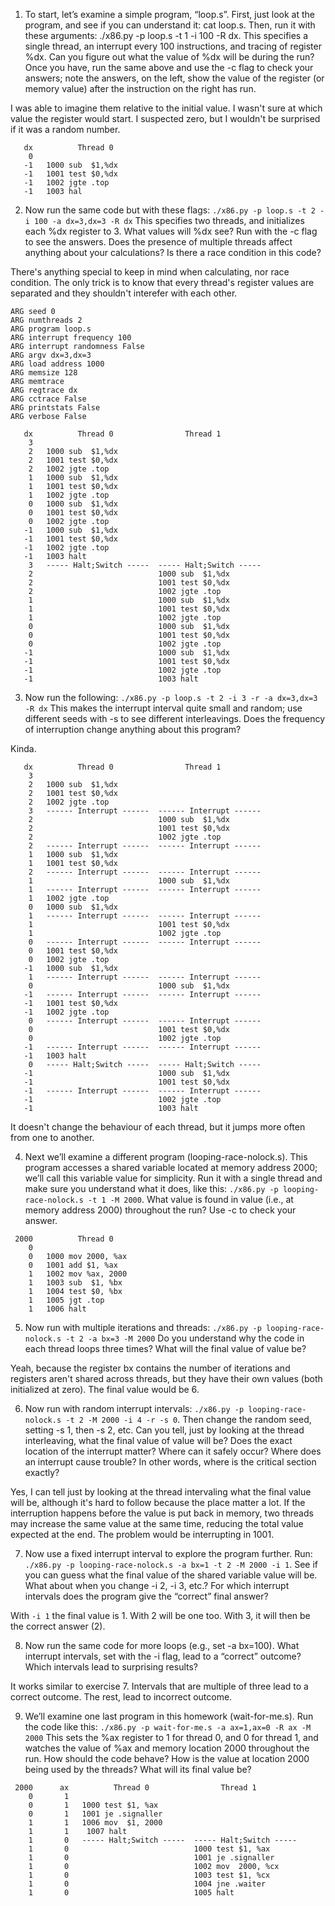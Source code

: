 1. To start, let’s examine a simple program, “loop.s”. First, just look at the program, and see if you can understand it: cat loop.s. Then, run it with these arguments: ./x86.py -p loop.s -t 1 -i 100 -R dx. This specifies a single thread, an interrupt every 100 instructions,  and tracing of register %dx. Can you figure out what the value of %dx will be during the run? Once you have, run the same above and use the -c flag to check your answers; note the answers, on the left, show the value of the register (or memory value) after the instruction on the right has run.

I was able to imagine them relative to the initial value. I wasn't sure at which value the register would start. I suspected zero, but I wouldn't be surprised if it was a random number.

```
   dx          Thread 0         
    0   
   -1   1000 sub  $1,%dx
   -1   1001 test $0,%dx
   -1   1002 jgte .top
   -1   1003 hal
```

2. Now run the same code but with these flags: `./x86.py -p loop.s -t 2 -i 100 -a dx=3,dx=3 -R dx` This specifies two threads, and initializes each %dx register to 3. What values will %dx see? Run with the -c flag to see the answers. Does the presence of multiple threads affect anything about your calculations? Is there a race condition in this code?

There's anything special to keep in mind when calculating, nor race condition. The only trick is to know that every thread's register values are separated and they shouldn't interefer with each other.

```
ARG seed 0
ARG numthreads 2
ARG program loop.s
ARG interrupt frequency 100
ARG interrupt randomness False
ARG argv dx=3,dx=3
ARG load address 1000
ARG memsize 128
ARG memtrace 
ARG regtrace dx
ARG cctrace False
ARG printstats False
ARG verbose False

   dx          Thread 0                Thread 1         
    3   
    2   1000 sub  $1,%dx
    2   1001 test $0,%dx
    2   1002 jgte .top
    1   1000 sub  $1,%dx
    1   1001 test $0,%dx
    1   1002 jgte .top
    0   1000 sub  $1,%dx
    0   1001 test $0,%dx
    0   1002 jgte .top
   -1   1000 sub  $1,%dx
   -1   1001 test $0,%dx
   -1   1002 jgte .top
   -1   1003 halt
    3   ----- Halt;Switch -----  ----- Halt;Switch -----  
    2                            1000 sub  $1,%dx
    2                            1001 test $0,%dx
    2                            1002 jgte .top
    1                            1000 sub  $1,%dx
    1                            1001 test $0,%dx
    1                            1002 jgte .top
    0                            1000 sub  $1,%dx
    0                            1001 test $0,%dx
    0                            1002 jgte .top
   -1                            1000 sub  $1,%dx
   -1                            1001 test $0,%dx
   -1                            1002 jgte .top
   -1                            1003 halt
```

3. Now run the following: `./x86.py -p loop.s -t 2 -i 3 -r -a dx=3,dx=3 -R dx` This makes the interrupt interval quite small and random; use different seeds with -s to see different interleavings. Does the frequency of interruption change anything about this program?

Kinda.

```
   dx          Thread 0                Thread 1         
    3   
    2   1000 sub  $1,%dx
    2   1001 test $0,%dx
    2   1002 jgte .top
    3   ------ Interrupt ------  ------ Interrupt ------  
    2                            1000 sub  $1,%dx
    2                            1001 test $0,%dx
    2                            1002 jgte .top
    2   ------ Interrupt ------  ------ Interrupt ------  
    1   1000 sub  $1,%dx
    1   1001 test $0,%dx
    2   ------ Interrupt ------  ------ Interrupt ------  
    1                            1000 sub  $1,%dx
    1   ------ Interrupt ------  ------ Interrupt ------  
    1   1002 jgte .top
    0   1000 sub  $1,%dx
    1   ------ Interrupt ------  ------ Interrupt ------  
    1                            1001 test $0,%dx
    1                            1002 jgte .top
    0   ------ Interrupt ------  ------ Interrupt ------  
    0   1001 test $0,%dx
    0   1002 jgte .top
   -1   1000 sub  $1,%dx
    1   ------ Interrupt ------  ------ Interrupt ------  
    0                            1000 sub  $1,%dx
   -1   ------ Interrupt ------  ------ Interrupt ------  
   -1   1001 test $0,%dx
   -1   1002 jgte .top
    0   ------ Interrupt ------  ------ Interrupt ------  
    0                            1001 test $0,%dx
    0                            1002 jgte .top
   -1   ------ Interrupt ------  ------ Interrupt ------  
   -1   1003 halt
    0   ----- Halt;Switch -----  ----- Halt;Switch -----  
   -1                            1000 sub  $1,%dx
   -1                            1001 test $0,%dx
   -1   ------ Interrupt ------  ------ Interrupt ------  
   -1                            1002 jgte .top
   -1                            1003 halt
```

It doesn't change the behaviour of each thread, but it jumps more often from one to another.

4. Next we’ll examine a different program (looping-race-nolock.s). This program accesses a shared variable located at memory address 2000; we’ll call this variable value for simplicity. Run it with a single thread and make sure you understand what it does, like this: `./x86.py -p looping-race-nolock.s -t 1 -M 2000`. What value is found in value (i.e., at memory address 2000) throughout the run? Use -c to check your answer.


```
 2000          Thread 0         
    0
    0   1000 mov 2000, %ax
    0   1001 add $1, %ax
    1   1002 mov %ax, 2000
    1   1003 sub  $1, %bx
    1   1004 test $0, %bx
    1   1005 jgt .top
    1   1006 halt
```

5. Now run with multiple iterations and threads: `./x86.py -p looping-race-nolock.s -t 2 -a bx=3 -M 2000` Do you understand why the code in each thread loops three times? What will the final value of value be?

Yeah, because the register bx contains the number of iterations and registers aren't shared across threads, but they have their own values (both initialized at zero). The final value would be 6.

6. Now run with random interrupt intervals: `./x86.py -p looping-race-nolock.s -t 2 -M 2000 -i 4 -r -s 0`. Then change the random seed, setting -s 1, then -s 2, etc. Can you tell, just by looking at the thread interleaving, what the final value of value will be? Does the exact location of the interrupt matter? Where can it safely occur? Where does an interrupt cause trouble? In other words, where is the critical section exactly?

Yes, I can tell just by looking at the thread intervaling what the final value will be, although it's hard to follow because the place matter a lot. If the interruption happens before the value is put back in memory, two threads may increase the same value at the same time, reducing the total value expected at the end. The problem would be interrupting in 1001.

7. Now use a fixed interrupt interval to explore the program further. Run: `./x86.py -p looping-race-nolock.s -a bx=1 -t 2 -M 2000 -i 1`. See if you can guess what the final value of the shared variable value will be. What about when you change -i 2, -i 3, etc.? For which interrupt intervals does the program give the “correct” final answer?

With `-i 1` the final value is 1. With 2 will be one too. With 3, it will then be the correct answer (2).

8. Now run the same code for more loops (e.g., set -a bx=100). What interrupt intervals, set with the -i flag, lead to a “correct” outcome? Which intervals lead to surprising results?

It works similar to exercise 7. Intervals that are multiple of three lead to a correct outcome. The rest, lead to incorrect outcome.

9. We’ll examine one last program in this homework (wait-for-me.s). Run the code like this: `./x86.py -p wait-for-me.s -a ax=1,ax=0 -R ax -M 2000` This sets the %ax register to 1 for thread 0, and 0 for thread 1, and watches the value of %ax and memory location 2000 throughout the run. How should the code behave? How is the value at location 2000 being used by the threads? What will its final value be?

```
 2000      ax          Thread 0                Thread 1         
    0       1
    0       1   1000 test $1, %ax
    0       1   1001 je .signaller
    1       1   1006 mov  $1, 2000
    1       1    1007 halt
    1       0   ----- Halt;Switch -----  ----- Halt;Switch -----  
    1       0                            1000 test $1, %ax
    1       0                            1001 je .signaller
    1       0                            1002 mov  2000, %cx
    1       0                            1003 test $1, %cx
    1       0                            1004 jne .waiter
    1       0                            1005 halt
```
